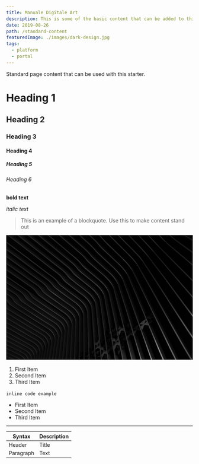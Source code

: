 ```yaml
---
title: Manuale Digitale Art
description: This is some of the basic content that can be added to this theme
date: 2019-08-26
path: /standard-content
featuredImage: ./images/dark-design.jpg
tags:
  - platform
  - portal
---
```


Standard page content that can be used with this starter.

# Heading 1

## Heading 2

### Heading 3

#### Heading 4

##### Heading 5

###### Heading 6

**bold text**

_italic text_

> This is an example of a blockquote. Use this to make content stand out

![This is the alt text for this image](./images/dark-design.jpg)

1. First Item
2. Second Item
3. Third Item

`inline code example`

- First Item
- Second Item
- Third Item

---

| Syntax    | Description |
| --------- | ----------- |
| Header    | Title       |
| Paragraph | Text        |
